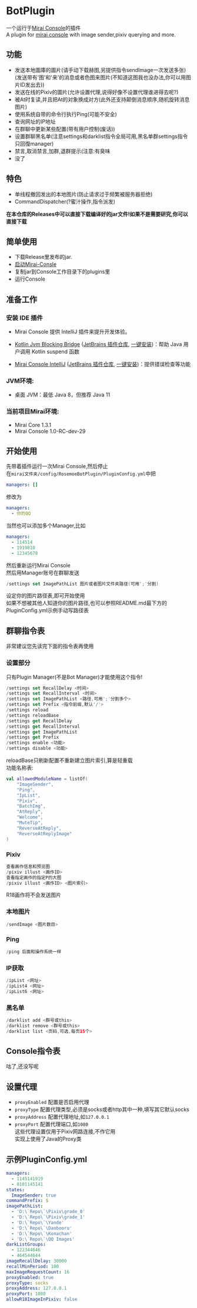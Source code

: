 # BotPlugin
一个运行于[Mirai Console](https://github.com/mamoe/mirai-console)的插件    
A plugin for [mirai console](https://github.com/mamoe/mirai-console) with image sender,pixiv querying and more.
## 功能
* 发送本地圖庫的圖片(请手动下载赫图,另提供指令sendImage一次发送多张)(发送带有'图'和'来'的消息或者色图来图片(不知道这图我也没办法,你可以用图片ID发出去))
* 发送在线的Pixiv的圖片(允许设置代理,说得好像不设置代理谁进得去呢?)
* 被At时复读,并且把At的对象换成对方(此外还支持颠倒消息顺序,随机旋转消息图片)
* 使用系统自带的命令行执行Ping(可能不安全)
* 查询网址的IP地址
* 在群聊中更新某些配置(带有用户控制(废话))
* 设置群聊黑名单(注意settings和darklist指令全局可用,黑名单群settings指令只回復manager)
* 禁言,取消禁言,加群,退群提示(注意:有臭味
* 没了
## 特色
* 单线程撤回发出的本地图片(防止请求过于频繁被服务器拒绝)
* CommandDispatcher(?蜜汁操作,指令派发)

**在本仓库的Releases中可以直接下载编译好的jar文件!如果不是需要研究,你可以直接下载**
## 简单使用
- 下载Release里发布的jar.
- [启动Mirai-Consle](https://github.com/mamoe/mirai-console/blob/master/docs/Run.md)
- 复制jar到Console工作目录下的plugins里
- 运行Console
## 准备工作
### 安装 IDE 插件 
-  Mirai Console 提供 IntelliJ 插件来提升开发体验。

- [Kotlin Jvm Blocking Bridge](https://github.com/mamoe/kotlin-jvm-blocking-bridge) ([JetBrains 插件仓库](https://plugins.jetbrains.com/plugin/14816-kotlin-jvm-blocking-bridge), [一键安装](https://plugins.jetbrains.com/embeddable/install/14816))：帮助 Java 用户调用 Kotlin suspend 函数
- [Mirai Console IntelliJ](../tools/intellij-plugin/) ([JetBrains 插件仓库](https://plugins.jetbrains.com/plugin/15094-mirai-console), [一键安装](https://plugins.jetbrains.com/embeddable/install/15094))：提供错误检查等功能
### JVM环境:
* 桌面 JVM：最低 Java 8，但推荐 Java 11  

### 当前项目Mirai环境:

* Mirai Core 1.3.1
* Mirai Console 1.0-RC-dev-29   

## 开始使用
先带着插件运行一次Mirai Console,然后停止   
在`mirai文件夹/config/RosemoeBotPlugin/PluginConfig.yml`中把   
```yml
managers: []
```
修改为
```yml
managers:
  - 你的QQ
```
当然也可以添加多个Manager,比如   
```yml
managers:
  - 114514
  - 1919810
  - 12345678
```   
然后重新运行Mirai Console   
然后用Manager账号在群聊发送
```Kotlin
/settings set ImagePathList 图片或者图片文件夹路径(可用';'分割)
```
设定你的图片路径表,即可开始使用   
如果不想被其他人知道你的图片路径,也可以参照README.md最下方的PluginConfig.yml示例手动写路径表
## 群聊指令表
非常建议您先读完下面的指令表再使用
### 设置部分
只有Plugin Manager(不是Bot Manager)才能使用这个指令!
```Kotlin
/settings set RecallDelay <时间>
/settings set RecallInterval <时间>
/settings set ImagePathList <路径,可用';'分割多个>
/settings set Prefix <指令前缀,默认'/'>
/settings reload
/settings reloadBase
/settings get RecallDelay
/settings get RecallInterval
/settings get ImagePathList
/settings get Prefix
/settings enable <功能>
/settings disable <功能>
```
reloadBase只刷新配置不重新建立图片索引,算是轻重载    
功能名称表:
```Kotlin
val allowedModuleName = listOf(
    "ImageSender",
    "Ping",
    "IpList",
    "Pixiv",
    "BatchImg",
    "AtReply",
    "Welcome",
    "MuteTip",
    "ReverseAtReply",
    "ReverseAtReplyImage"
)
```
### Pixiv
```Kotlin
查看画作信息和预览图
/pixiv illust <画作ID>
查看指定画作的指定P的大图
/pixiv illust <画作ID> <图片索引>
```
R18画作将不会发送图片
### 本地图片
```Kotlin
/sendImage <图片数目>
```
### Ping
```Kotlin
/ping 后面和操作系统一样
```
### IP获取
```Kotlin
/ipList <网址>
/ipList4 <网址>
/ipList6 <网址>
```
### 黑名单
```Kotlin
/darklist add <群号或this>
/darklist remove <群号或this>
/darklist list <页码,可选,每页15个>
```
## Console指令表
咕了,还没写呢
## 设置代理
* `proxyEnabled` 配置是否启用代理
* `proxyType` 配置代理类型,必须是socks或者http其中一种,填写其它默认socks
* `proxyAddress` 配置代理地址,如`127.0.0.1`
* `proxyPort` 配置代理端口,如`1080`   
这些代理设置仅用于Pixiv网路连接,不作它用   
实现上使用了Java的Proxy类
## 示例PluginConfig.yml
```yml
managers: 
  - 1145141919
  - 8101145141
states: 
  ImageSender: true
commandPrefix: $
imagePathList: 
  - 'D:\`Repo\`\Pixiv\grade_0'
  - 'D:\`Repo\`\Pixiv\grade_1'
  - 'D:\`Repo\`\Yande'
  - 'D:\`Repo\`\Danbooru'
  - 'D:\`Repo\`\Konachan'
  - 'D:\`Repo\`\QQ Images'
darkListGroups: 
  - 122344646
  - 464544644
imageRecallDelay: 30000
recallMinPeriod: 180
maxImageRequestCount: 16
proxyEnabled: true
proxyType: socks
proxyAddress: 127.0.0.1
proxyPort: 1080
allowR18ImageInPixiv: false
```

